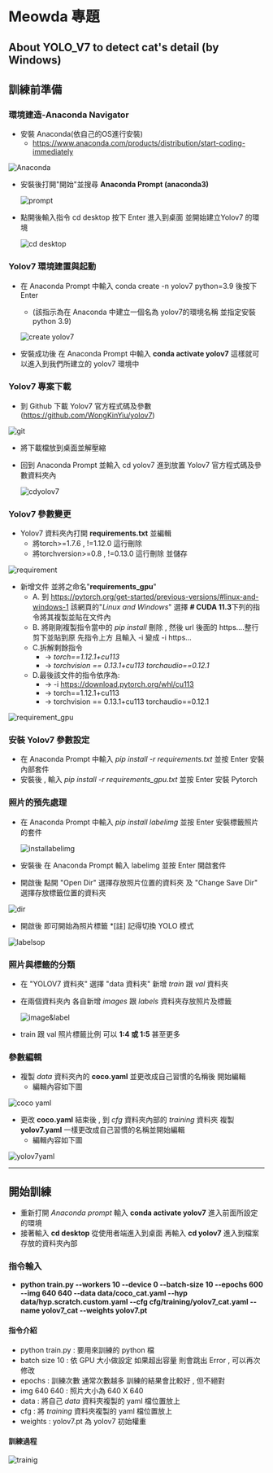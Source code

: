 # Meowda 專題
## About YOLO_V7 to detect cat's detail (by Windows)
## 訓練前準備
### 環境建造-Anaconda Navigator
- 安裝 Anaconda(依自己的OS進行安裝)
    - https://www.anaconda.com/products/distribution/start-coding-immediately
   
![Anaconda](https://github.com/Kate0425/Meowda_yolov7/blob/main/Meowda_Sop_picture/Anaconda.png)


- 安裝後打開"開始"並搜尋 **Anaconda Prompt (anaconda3)**
  
   ![prompt](https://github.com/Kate0425/Meowda_yolov7/blob/main/Meowda_Sop_picture/prompt.png)

- 點開後輸入指令 cd desktop 按下 Enter 進入到桌面 並開始建立Yolov7 的環境

  ![cd desktop](https://github.com/Kate0425/Meowda_yolov7/blob/main/Meowda_Sop_picture/cd%20desktop.png)

### Yolov7 環境建置與起動
- 在 Anaconda Prompt 中輸入 conda create -n yolov7 python=3.9 後按下 Enter
    - (該指示為在 Anaconda 中建立一個名為 yolov7的環境名稱 並指定安裝python 3.9)
    
    ![create yolov7](https://github.com/Kate0425/Meowda_yolov7/blob/main/Meowda_Sop_picture/create%20yolov7.png)
- 安裝成功後 在 Anaconda Prompt 中輸入 **conda activate yolov7** 這樣就可以進入到我們所建立的 yolov7 環境中
### Yolov7 專案下載
- 到 Github 下載 Yolov7 官方程式碼及參數
(https://github.com/WongKinYiu/yolov7)

![git](https://github.com/Kate0425/Meowda_yolov7/blob/main/Meowda_Sop_picture/git.png)

- 將下載檔放到桌面並解壓縮 
- 回到 Anaconda Prompt 並輸入 cd yolov7 進到放置 Yolov7 官方程式碼及參數資料夾內

  ![cdyolov7](https://github.com/Kate0425/Meowda_yolov7/blob/main/Meowda_Sop_picture/cd%20yolov7.png)

### Yolov7 參數變更
- Yolov7 資料夾內打開 **requirements.txt** 並編輯
  - 將torch>=1.7.6 , !=1.12.0 這行刪除
  - 將torchversion>=0.8 , !=0.13.0 這行刪除 並儲存
 
![requirement](https://github.com/Kate0425/Meowda_yolov7/blob/main/Meowda_Sop_picture/requirement.png)
  
- 新增文件 並將之命名"**requirements_gpu**"
  - A. 到 https://pytorch.org/get-started/previous-versions/#linux-and-windows-1 該網頁的"_Linux and Windows_" 選擇 **# CUDA 11.3**下列的指令將其複製並貼在文件內
  -  B. 將剛剛複製指令當中的 _pip install_ 刪除 , 然後 url 後面的 https....整行剪下並貼到原 先指令上方 且輸入 -i 變成 -i https...
  -  C.拆解剩餘指令
     - -> _torch==1.12.1+cu113_ 
     - -> _torchvision == 0.13.1+cu113 torchaudio==0.12.1_
   - D.最後該文件的指令依序為:
     - -> -i https://download.pytorch.org/whl/cu113
     - ->  torch==1.12.1+cu113
     - ->  torchvision == 0.13.1+cu113 torchaudio==0.12.1
    
![requirement_gpu](https://github.com/Kate0425/Meowda_yolov7/blob/main/Meowda_Sop_picture/requirements_gpu.png)
  
### 安裝 Yolov7 參數設定 
- 在 Anaconda Prompt 中輸入 _pip install -r requirements.txt_ 並按 Enter 安裝內部套件
- 安裝後 , 輸入 _pip install -r requirements_gpu.txt_ 並按 Enter 安裝 Pytorch
### 照片的預先處理
- 在 Anaconda Prompt 中輸入 _pip install labelimg_ 並按 Enter 安裝標籤照片的套件

  ![installabelimg](https://github.com/Kate0425/Meowda_yolov7/blob/main/Meowda_Sop_picture/install%20labelimg.png)

- 安裝後 在 Anaconda Prompt 輸入 labelimg 並按 Enter 開啟套件
- 開啟後 點開 "Open Dir" 選擇存放照片位置的資料夾 及 "Change Save Dir" 選擇存放標籤位置的資料夾

![dir](https://github.com/Kate0425/Meowda_yolov7/blob/main/Meowda_Sop_picture/open%20dir.png)

- 開啟後 即可開始為照片標籤  *[註] 記得切換 YOLO 模式

![labelsop](https://github.com/Kate0425/Meowda_yolov7/blob/main/Meowda_Sop_picture/label%20sop.png)
  

### 照片與標籤的分類
- 在 "YOLOV7 資料夾" 選擇 "data 資料夾" 新增 *train* 跟 *val* 資料夾
- 在兩個資料夾內 各自新增 _images_ 跟 _labels_ 資料夾存放照片及標籤

  ![image&label](https://github.com/Kate0425/Meowda_yolov7/blob/main/Meowda_Sop_picture/image%26labels.png)

- train 跟 val 照片標籤比例 可以 **1:4 或 1:5** 甚至更多
### 參數編輯
- 複製 _data_ 資料夾內的 **coco.yaml** 並更改成自己習慣的名稱後 開始編輯
  - 編輯內容如下圖
  
![coco yaml](https://github.com/Kate0425/Meowda_yolov7/blob/main/Meowda_Sop_picture/coco%20yaml.png)

- 更改 **coco.yaml** 結束後 , 到 _cfg_ 資料夾內部的 _training_ 資料夾 複製 **yolov7.yaml** 一樣更改成自己習慣的名稱並開始編輯
  - 編輯內容如下圖
  
![yolov7yaml](https://github.com/Kate0425/Meowda_yolov7/blob/main/Meowda_Sop_picture/yolov7%20yaml.png)

***
## 開始訓練

- 重新打開 _Anaconda prompt_ 輸入 **conda activate yolov7** 進入前面所設定的環境 
- 接著輸入 **cd desktop** 從使用者端進入到桌面 再輸入 **cd yolov7** 進入到檔案存放的資料夾內部
### 指令輸入
- **python train.py --workers 10 --device 0 --batch-size 10 --epochs 600 --img 640 640 --data data/coco_cat.yaml --hyp data/hyp.scratch.custom.yaml --cfg cfg/training/yolov7_cat.yaml --name yolov7_cat --weights yolov7.pt**

#### 指令介紹
- python train.py : 要用來訓練的 python 檔
- batch size 10 : 依 GPU 大小做設定 如果超出容量 則會跳出 Error , 可以再次修改
- epochs : 訓練次數 通常次數越多 訓練的結果會比較好 , 但不絕對
- img 640 640 : 照片大小為 640 X 640
- data : 將自己 _data_ 資料夾複製的 yaml 檔位置放上
- cfg : 將 _training_ 資料夾複製的 yaml 檔位置放上
- weights : yolov7.pt 為 yolov7 初始權重

#### 訓練過程

![trainig](https://github.com/Kate0425/Meowda_yolov7/blob/main/Meowda_Sop_picture/training.png)



